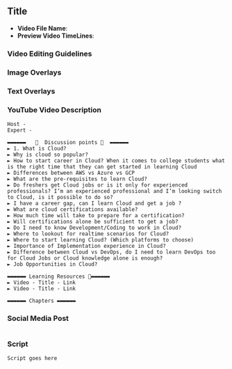 ##  Title

- **Video File Name**:
- **Preview Video TimeLines**: 

### Video Editing Guidelines

### Image Overlays

### Text Overlays

### YouTube Video Description

```
Host - 
Expert - 

▬▬▬▬▬▬   💎  Discussion points 💎  ▬▬▬▬▬▬ 
► 1. What is Cloud?
► Why is cloud so popular?
► How to start career in Cloud? When it comes to college students what is the right time that they can get started in learning Cloud
► Differences between AWS vs Azure vs GCP
► What are the pre-requisites to learn Cloud? 
► Do freshers get Cloud jobs or is it only for experienced professionals? I’m an experienced professional and I’m looking switch to Cloud, is it possible to do so?
► I have a career gap, can I learn Cloud and get a job ?
► What are cloud certifications available?
► How much time will take to prepare for a certification?
► Will certifications alone be sufficient to get a job?
► Do I need to know Development/Coding to work in Cloud?
► Where to lookout for realtime scenarios for Cloud?
► Where to start learning Cloud? (Which platforms to choose)
► Importance of Implementation experience in Cloud?
► Difference between Cloud vs DevOps, do I need to learn DevOps too for Cloud Jobs or Cloud knowledge alone is enough?
► Job Opportunities in Cloud?

▬▬▬▬▬▬ Learning Resources 🔗▬▬▬▬▬▬ 
► Video - Title - Link
► Video - Title - Link

▬▬▬▬▬▬ Chapters ▬▬▬▬▬▬ 
```

### Social Media Post

```
```

### Script

```
Script goes here
```